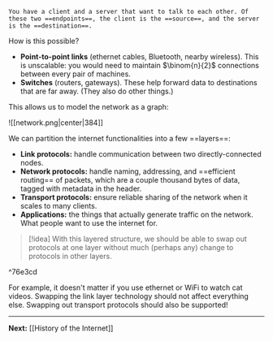 	You have a client and a server that want to talk to each other. Of these two ==endpoints==, the client is the ==source==, and the server is the ==destination==. 

How is this possible?

* **Point-to-point links** (ethernet cables, Bluetooth, nearby wireless). This is unscalable: you would need to maintain $\binom{n}{2}$ connections between every pair of machines.
* **Switches** (routers, gateways). These help forward data to destinations that are far away. (They also do other things.)

This allows us to model the network as a graph:

![[network.png|center|384]]

We can partition the internet functionalities into a few ==layers==:

- **Link protocols:** handle communication between two directly-connected nodes.
- **Network protocols:** handle naming, addressing, and ==efficient routing== of packets, which are a couple thousand bytes of data, tagged with metadata in the header.
- **Transport protocols:** ensure reliable sharing of the network when it scales to many clients.
- **Applications:** the things that actually generate traffic on the network. What people want to use the internet for.

> [!idea]
> With this layered structure, we should be able to swap out protocols at one layer without much (perhaps any) change to protocols in other layers. 

^76e3cd

For example, it doesn't matter if you use ethernet or WiFi to watch cat videos. Swapping the link layer technology should not affect everything else. Swapping out transport protocols should also be supported!

---

**Next:** [[History of the Internet]]









